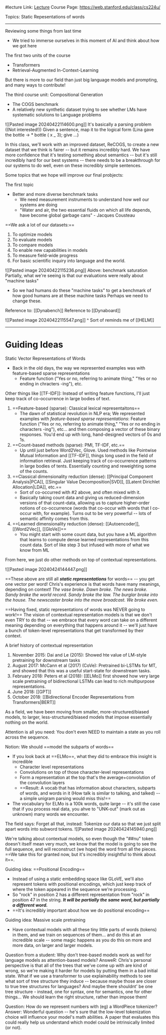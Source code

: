 #lecture 
Link: [Lecture](https://www.youtube.com/watch?v=J52Dtu40esQ&list=PLoROMvodv4rOwvldxftJTmoR3kRcWkJBp&index=2)
Course Page: https://web.stanford.edu/class/cs224u/

Topics: Static Repesentations of words

-------

Reviewing some things from last time
- We tried to immerse ourselves in this moment of AI and think about how we got here

The first two units of the course
- Transformers
- Retrieval-Augmented In-Context-Learning

But there is more to our field than just big language models and prompting, and many ways to contribute!

The third course unit: Compositional Generation
- The COGS benchmark
- A relatively new synthetic dataset trying to see whether LMs have systematic solutions to Language problems

![[Pasted image 20240422114600.png]]
It's basically a parsing problem  ((Not interested!))
Given a sentence, map it to the logical form (Lina gave the bottle -> * bottle ( x _ 3); give ...)

In this class, we'll work with an improved dataset, ReCOGS, to create a new dataset that we think is fairer -- but it remains incredibly hard. We have more confidence that it's testing something about semantics -- but it's still incredibly hard for our best systems -- there needs to be a breakthrough for our systems to do well, even on these incredibly simple sentences.

Some topics that we hope will improve our final probjects:

The first topic
- Better and more diverse benchmark tasks
	- We need measurement instruments to understand how well our systems are doing
	- "Water and air, the two essential fluids on which all life depends, have become global garbage cans" - Jacques Cousteau

==We ask a lot of our datasets:==
1. To optimize models
2. To evaluate models
3. To compare models
4. To enable new capabilities in models
5. To measure field-wide progress
6. For basic scientific inquiry into language and the world.



![[Pasted image 20240422115236.png]]
Above: benchmark saturation
Partially, what we're seeing is that our evaluations were really about "machine tasks"
- So we had humans do these "machine tasks" to get a benchmark of how good humans are at these machine tasks
Perhaps we need to change these.

Reference to: [[Dynabench]]
Reference to [[Dynaboard]]

![[Pasted image 20240422115547.png]]
^ Sort of reminds me of [[HELM]]


----

# Guiding Ideas

Static Vector Representations of Words
- Back in the old days, the way we represented examples was with feature-based sparse representations
	- Feature function ("Yes or no, referring to animate thing," "Yes or no ending in chracters -ing"), etc.

Other things like [[TF-IDF]]: Instead of writing feature functions, I'll just keep track of co-occurrence in large bodies of text.


1. ==Feature-based (sparse): Classical lexical representaitons==
	- The dawn of statistical revolution in NLP era; We represented examples with *feature-based sparse representations*: Feature function ("Yes or no, referring to animate thing," "Yes or no ending in characters -ing"), etc... and then composing a vector of these binary responses. You'd end up with long, hand-designed vectors of 0s and 1s.
2. ==Count-based methods (sparse): PMI, TF-IDF, etc.==
	- Up until just before Word2Vec, Glove. Used methods like Pointwise Mutual Information and [[TF-IDF]], things long used in the field of information retrieval. Just keeping track of co-occurrence patterns in large bodies of tents. Essentially counting and reweighting some of the counts.
3. ==Classical dimensionality reduction (dense): [[Principal Component Analysis|PCA]], [[Singular Value Decomposition|SVD]], [[Latent Dirichlet Allocation|LDA]], etc.==
	- Sort of co-occurred with #2 above, and often mixed with it.
	- Basically taking count data and giving us reduced-dimension versions of that count-data, allowing us to capture higher-order notions of co-occurrence (words that co-occur with words that I co-occur with, for example). Turns out to be very powerful -- lots of semantic affinity comes from this.
4. ==Learned dimensionality reduction (dense): [[Autoencoder]], [[Word2Vec]], [[GloVe]]==
	- You might start with some count data, but you have a ML algorithm that learns to compute dense learned representations from this count data. Sort of like step 3 but infused with more of what we know from ML

From here, we just do other methods on top of contextual representations.

![[Pasted image 20240424144447.png]]

==These above are still all ***static representations*** for words== -- you get one vector per word! Chris's experience is that words have many meanings, depending on context!
*The vase broke. Dawn broke. The news broke. Sandy broke the world record. Sandy broke the law. The burglar broke into the house. The newscaster broke into the move broadcast. We broke even.*

==Having fixed, static representations of words was NEVER going to work!==
The vision of contextual representation models is that we don't even TRY to do that -- we embrace that every word can take on a different meaning depending on everything that happens around it -- we'll just have a bunch of token-level representations that get transformed by their context.


A brief history of contextual representation
1. November 2015: Dai and Le (2015): Showed hte value of LM-style pretraining for downstream tasks
2. August 2017: McCann et al (2017) (CoVe): Pretrained bi-LSTMs for MT, and showed that this was a useful start-state for downstream tasks.
3. February 2018: Peters et al (2018): [[ELMo]] first showed how very large scale pretraining of bidirectional LSTMs can lead to rich multipurpose representations.
4. June 2018: [[GPT]]
5. October 2018: [[Bidirectional Encoder Representations from Transformers|BERT]]

As a field, we have been moving from smaller, more-structured/biased models, to larger, less-structured/biased models that impose essentially nothing on the world.

Attention is all you need: You don't even NEED to maintain a state as you roll across the sequence.

Notion: We should ==model the subparts of words==
- If you look back at ==ELMo==, what they did to embrace this insight is incredible
	- Character level representations
	- Convolutions on top of those character-level representations
	- Form a representation at the top that's the average+convolution of the convolution layers
	- ==Result: A vocab that has information about characters, subparts of words, and words in it (How talk is similar to talking, and talked) -- a simple unigram parsing would miss this!==
- The vocabulary for ELMo is a 100k words, quite large -- it's still the case that if you process real data, you ahve to "UNK-out" (mark out as unknown) many words we encounter.

The field says: Forget all that, instead: Tokenize our data so that we just split apart words into subword tokens.
![[Pasted image 20240424145940.png]]

We're talking about contextual models, so even though the "##nu" token doesn't itself mean very much, we know that the model is going to see the full sequence, and will reconstruct (we hope) the word from all the pieces.
==We take this for granted now, but it's incredibly insightful to think about it==.


Guiding idea: ==Positional Encoding==
- Instead of using a static embedding space like GLoVE, we'll also represent tokens with positional encodings, which just keep track of where the token appeared in the sequence we're processing.
- So "rock" in position 2 has a different representation from "rock" in position 47 in the string. ***It will be partially the same word, but partially a different word.***
- ==It's incredibly important about how we do positional encoding==


Guiding idea: Massive scale pretraining
- Have contextual models with all these tiny little parts of words (tokens) in them, and we train on sequences of them... and do this at an incredible scale -- some magic happens as you do this on more and more data, on larger and larger models.


Question from a student: Why don't tree-based models work as well for language models as attention-based models?
AnsweR: Chris's personal perspective is that all of the trees that we've come up with are kind of wrong, so we're making it harder for models by putting them in a bad initial state. What if we use a transformer to use explainability methods to see what sort of tree structure they induce -- because maybe those are closer to true tree structures for languages? And maybe there shouldnt' be one tree structure - instead, one for syntax, one for semantics, one for other things... We should learn the right structure, rather than impose them!


Question: How do we represent numbers with (eg) a WordPiece tokenizer?
Answer: Wonderful question -- he's sure that the low-level tokenization choice will influence your model's math abilities. A paper that evaluates this could really help us understand which model could be intrinsically limited (or not).













